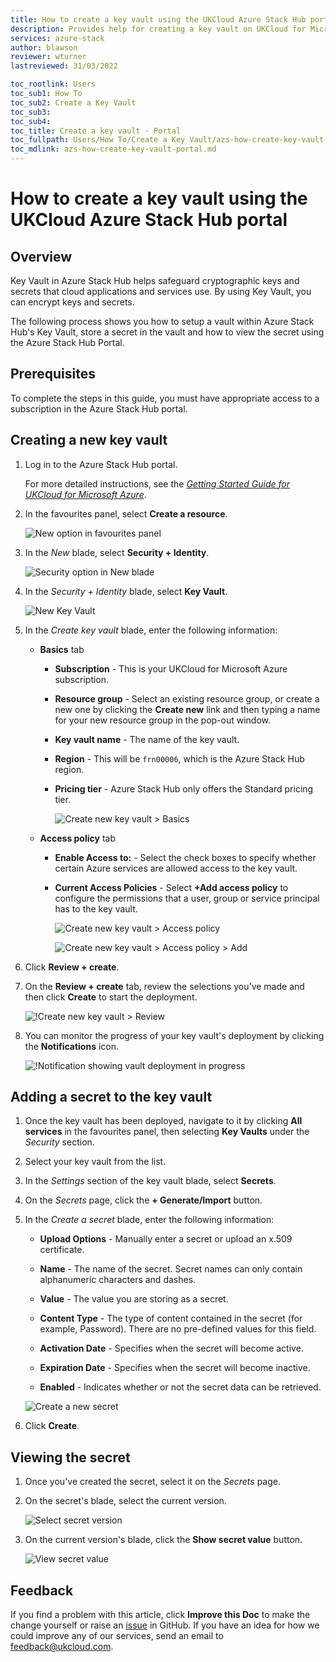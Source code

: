 ```yaml
---
title: How to create a key vault using the UKCloud Azure Stack Hub portal
description: Provides help for creating a key vault on UKCloud for Microsoft Azure
services: azure-stack
author: blawson
reviewer: wturner
lastreviewed: 31/03/2022

toc_rootlink: Users
toc_sub1: How To
toc_sub2: Create a Key Vault
toc_sub3:
toc_sub4:
toc_title: Create a key vault - Portal
toc_fullpath: Users/How To/Create a Key Vault/azs-how-create-key-vault-portal.md
toc_mdlink: azs-how-create-key-vault-portal.md
---
```


# How to create a key vault using the UKCloud Azure Stack Hub portal

## Overview

Key Vault in Azure Stack Hub helps safeguard cryptographic keys and secrets that cloud applications and services use. By using Key Vault, you can encrypt keys and secrets.

The following process shows you how to setup a vault within Azure Stack Hub's Key Vault, store a secret in the vault and how to view the secret using the Azure Stack Hub Portal.

## Prerequisites

To complete the steps in this guide, you must have appropriate access to a subscription in the Azure Stack Hub portal.

## Creating a new key vault

1. Log in to the Azure Stack Hub portal.

    For more detailed instructions, see the [*Getting Started Guide for UKCloud for Microsoft Azure*](azs-gs.md).

2. In the favourites panel, select **Create a resource**.

    ![New option in favourites panel](images/azsp_newmenu.png)

3. In the *New* blade, select **Security + Identity**.

   ![Security option in New blade](images/azs-browser-new-security.png)

4. In the *Security + Identity* blade, select **Key Vault**.

   ![New Key Vault](images/azs-browser-new-key-vault.png)

5. In the *Create key vault* blade, enter the following information:

    - **Basics** tab

      - **Subscription** - This is your UKCloud for Microsoft Azure subscription.

      - **Resource group** - Select an existing resource group, or create a new one by clicking the **Create new** link and then typing a name for your new resource group in the pop-out window.

      - **Key vault name** - The name of the key vault.

      - **Region** - This will be `frn00006`, which is the Azure Stack Hub region.

      - **Pricing tier** - Azure Stack Hub only offers the Standard pricing tier.

          ![Create new key vault > Basics](images/azs-browser-create-key-vault-basics.png)

    - **Access policy** tab

      - **Enable Access to:** - Select the check boxes to specify whether certain Azure services are allowed access to the key vault.

      - **Current Access Policies** - Select **+Add access policy** to configure the permissions that a user, group or service principal has to the key vault.

          ![Create new key vault > Access policy](images/azs-browser-create-key-vault-accesspolicy.png)

          ![Create new key vault > Access policy > Add](images/azs-browser-create-key-vault-accesspolicy-add.png)

6. Click **Review + create**.

7. On the **Review + create** tab, review the selections you've made and then click **Create** to start the deployment.

    ![!Create new key vault > Review](images/azs-browser-create-key-vault-review.png)

8. You can monitor the progress of your key vault's deployment by clicking the **Notifications** icon.

    ![!Notification showing vault deployment in progress](images/azsp_createvm_progress.png)

## Adding a secret to the key vault

1. Once the key vault has been deployed, navigate to it by clicking **All services** in the favourites panel, then selecting **Key Vaults** under the *Security* section.

2. Select your key vault from the list.

3. In the *Settings* section of the key vault blade, select **Secrets**.

4. On the *Secrets* page, click the **+ Generate/Import** button.

5. In the *Create a secret* blade, enter the following information:

   - **Upload Options** - Manually enter a secret or upload an x.509 certificate.

   - **Name** - The name of the secret. Secret names can only contain alphanumeric characters and dashes.

   - **Value** - The value you are storing as a secret.

   - **Content Type** - The type of content contained in the secret (for example, Password). There are no pre-defined values for this field.

   - **Activation Date** - Specifies when the secret will become active.

   - **Expiration Date** - Specifies when the secret will become inactive.

   - **Enabled** - Indicates whether or not the secret data can be retrieved.

   ![Create a new secret](images/azs-browser-create-secret.png)

6. Click **Create**.

## Viewing the secret

1. Once you've created the secret, select it on the *Secrets* page.

2. On the secret's blade, select the current version.

    ![Select secret version](images/azs-browser-select-secret-version.png)

3. On the current version's blade, click the **Show secret value** button.

    ![View secret value](images/azs-browser-view-secret-value.png)

## Feedback

If you find a problem with this article, click **Improve this Doc** to make the change yourself or raise an [issue](https://github.com/UKCloud/documentation/issues) in GitHub. If you have an idea for how we could improve any of our services, send an email to <feedback@ukcloud.com>.
